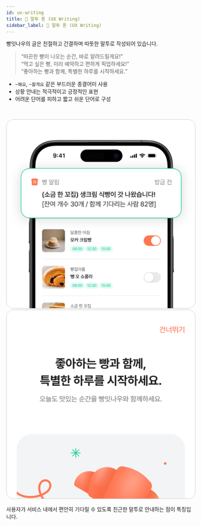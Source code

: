 ```yaml
---
id: ux-writing
title: 🧁 말투 톤 (UX Writing)
sidebar_label: 🧁 말투 톤 (UX Writing)
---
```


빵잇나우의 글은 친절하고 간결하며 따뜻한 말투로 작성되어 있습니다.

> “따끈한 빵이 나오는 순간, 바로 알려드릴게요!”  
> “먹고 싶은 빵, 미리 예약하고 편하게 픽업하세요!”  
> “좋아하는 빵과 함께, 특별한 하루를 시작하세요.”

- `~해요`, `~할게요` 같은 부드러운 종결어미 사용  
- 상황 안내는 적극적이고 긍정적인 표현  
- 어려운 단어를 피하고 짧고 쉬운 단어로 구성  

<br/>

<img 
  src="/img/brand-identity/03_design-tone_07.png"
  style="width:300; height:300; border: 1px solid #ccc; border-radius: 20px;"/>
<img 
src="/img/brand-identity/03_design-tone_08.png"
style="width:300; height:300; border: 1px solid #ccc; border-radius: 20px;"/>

사용자가 서비스 내에서 편안히 기다릴 수 있도록 친근한 말투로 안내하는 점이 특징입니다.
